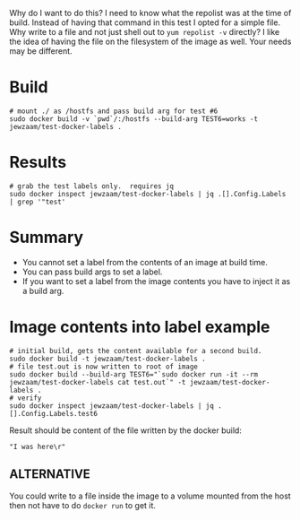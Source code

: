 Why do I want to do this?  I need to know what the repolist was at the time of build.  Instead of having that command in this test I opted for a simple file.  Why write to a file and not just shell out to `yum repolist -v` directly?  I like the idea of having the file on the filesystem of the image as well.  Your needs may be different.

# Build

```
# mount ./ as /hostfs and pass build arg for test #6
sudo docker build -v `pwd`/:/hostfs --build-arg TEST6=works -t jewzaam/test-docker-labels .
```

# Results

```
# grab the test labels only.  requires jq
sudo docker inspect jewzaam/test-docker-labels | jq .[].Config.Labels | grep '"test'
```

# Summary

* You cannot set a label from the contents of an image at build time.
* You can pass build args to set a label.
* If you want to set a label from the image contents you have to inject it as a build arg.

# Image contents into label example

```
# initial build, gets the content available for a second build.
sudo docker build -t jewzaam/test-docker-labels .
# file test.out is now written to root of image
sudo docker build --build-arg TEST6="`sudo docker run -it --rm jewzaam/test-docker-labels cat test.out`" -t jewzaam/test-docker-labels .
# verify
sudo docker inspect jewzaam/test-docker-labels | jq .[].Config.Labels.test6
```

Result should be content of the file written by the docker build:
```
"I was here\r"
```

## ALTERNATIVE
You could write to a file inside the image to a volume mounted from the host then not have to do `docker run` to get it.

